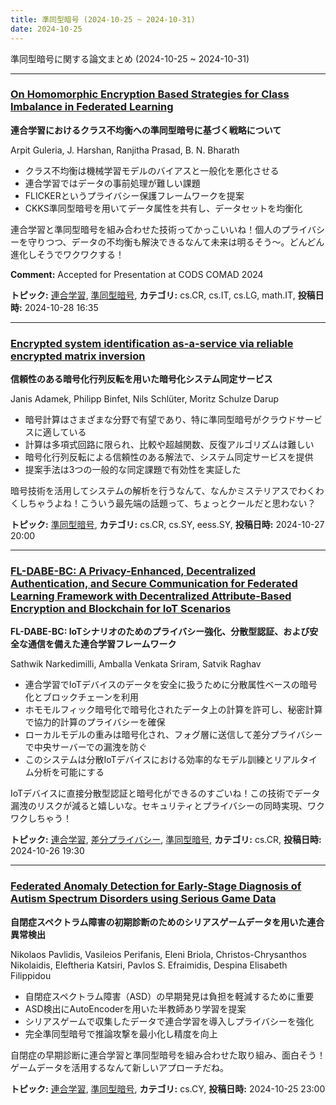 ```yaml
---
title: 準同型暗号 (2024-10-25 ~ 2024-10-31)
date: 2024-10-25
---
```


準同型暗号に関する論文まとめ (2024-10-25 ~ 2024-10-31)


- - -

### [On Homomorphic Encryption Based Strategies for Class Imbalance in Federated Learning](http://arxiv.org/abs/2410.21192)

**連合学習におけるクラス不均衡への準同型暗号に基づく戦略について**

Arpit Guleria, J. Harshan, Ranjitha Prasad, B. N. Bharath

- クラス不均衡は機械学習モデルのバイアスと一般化を悪化させる
- 連合学習ではデータの事前処理が難しい課題
- FLICKERというプライバシー保護フレームワークを提案
- CKKS準同型暗号を用いてデータ属性を共有し、データセットを均衡化

連合学習と準同型暗号を組み合わせた技術ってかっこいいね！個人のプライバシーを守りつつ、データの不均衡も解決できるなんて未来は明るそう～。どんどん進化しそうでワクワクする！

**Comment:** Accepted for Presentation at CODS COMAD 2024

**トピック:** [連合学習](../../fl), [準同型暗号](../../he), **カテゴリ:** cs.CR, cs.IT, cs.LG, math.IT, **投稿日時:** 2024-10-28 16:35


- - -

### [Encrypted system identification as-a-service via reliable encrypted matrix inversion](http://arxiv.org/abs/2410.20575)

**信頼性のある暗号化行列反転を用いた暗号化システム同定サービス**

Janis Adamek, Philipp Binfet, Nils Schlüter, Moritz Schulze Darup

- 暗号計算はさまざまな分野で有望であり、特に準同型暗号がクラウドサービスに適している
- 計算は多項式回路に限られ、比較や超越関数、反復アルゴリズムは難しい
- 暗号化行列反転による信頼性のある解法で、システム同定サービスを提供
- 提案手法は3つの一般的な同定課題で有効性を実証した

暗号技術を活用してシステムの解析を行うなんて、なんかミステリアスでわくわくしちゃうよね！こういう最先端の話題って、ちょっとクールだと思わない？



**トピック:** [準同型暗号](../../he), **カテゴリ:** cs.CR, cs.SY, eess.SY, **投稿日時:** 2024-10-27 20:00


- - -

### [FL-DABE-BC: A Privacy-Enhanced, Decentralized Authentication, and Secure Communication for Federated Learning Framework with Decentralized Attribute-Based Encryption and Blockchain for IoT Scenarios](http://arxiv.org/abs/2410.20259)

**FL-DABE-BC: IoTシナリオのためのプライバシー強化、分散型認証、および安全な通信を備えた連合学習フレームワーク**

Sathwik Narkedimilli, Amballa Venkata Sriram, Satvik Raghav

- 連合学習でIoTデバイスのデータを安全に扱うために分散属性ベースの暗号化とブロックチェーンを利用
- ホモモルフィック暗号化で暗号化されたデータ上の計算を許可し、秘密計算で協力的計算のプライバシーを確保
- ローカルモデルの重みは暗号化され、フォグ層に送信して差分プライバシーで中央サーバーでの漏洩を防ぐ
- このシステムは分散IoTデバイスにおける効率的なモデル訓練とリアルタイム分析を可能にする

IoTデバイスに直接分散型認証と暗号化ができるのすごいね！この技術でデータ漏洩のリスクが減ると嬉しいな。セキュリティとプライバシーの同時実現、ワクワクしちゃう！



**トピック:** [連合学習](../../fl), [差分プライバシー](../../dp), [準同型暗号](../../he), **カテゴリ:** cs.CR, **投稿日時:** 2024-10-26 19:30


- - -

### [Federated Anomaly Detection for Early-Stage Diagnosis of Autism Spectrum Disorders using Serious Game Data](http://arxiv.org/abs/2410.20003)

**自閉症スペクトラム障害の初期診断のためのシリアスゲームデータを用いた連合異常検出**

Nikolaos Pavlidis, Vasileios Perifanis, Eleni Briola, Christos-Chrysanthos Nikolaidis, Eleftheria Katsiri, Pavlos S. Efraimidis, Despina Elisabeth Filippidou

- 自閉症スペクトラム障害（ASD）の早期発見は負担を軽減するために重要
- ASD検出にAutoEncoderを用いた半教師あり学習を提案
- シリアスゲームで収集したデータで連合学習を導入しプライバシーを強化
- 完全準同型暗号で推論攻撃を最小化し精度を向上

自閉症の早期診断に連合学習と準同型暗号を組み合わせた取り組み、面白そう！ゲームデータを活用するなんて新しいアプローチだね。



**トピック:** [連合学習](../../fl), [準同型暗号](../../he), **カテゴリ:** cs.CY, **投稿日時:** 2024-10-25 23:00

